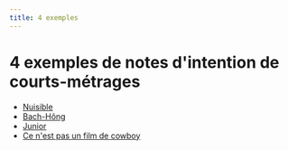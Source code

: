 ```yaml
---
title: 4 exemples
---
```

# 4 exemples de notes d'intention de courts-métrages

- [Nuisible](https://drive.google.com/file/d/1z9BjVnmCq5N7hlMEZRVwP1fCVH6mCadA/view?usp=drive_link)
- [Bach-Hông](https://drive.google.com/file/d/1DCYgM3r5O_GOsBKuYINLZw_9wIEWTaG_/view?usp=drive_link)
- [Junior](https://drive.google.com/file/d/1C6FQr2yp-wpz3YIpygtkVBp0lxPwYJ19/view?usp=drive_link)
- [Ce n'est pas un film de cowboy](https://drive.google.com/file/d/1OZpU8CPmW2Z1Huy0IdTtYXqwC7TKbvgt/view?usp=drive_link)